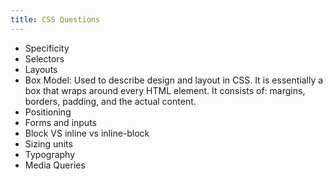 ```yaml
---
title: CSS Questions
---
```


- Specificity
- Selectors
- Layouts
- Box Model: Used to describe design and layout in CSS. It is essentially a box that wraps around every HTML element. It consists of: margins, borders, padding, and the actual content.
- Positioning
- Forms and inputs
- Block VS inline vs inline-block
- Sizing units
- Typography
- Media Queries
